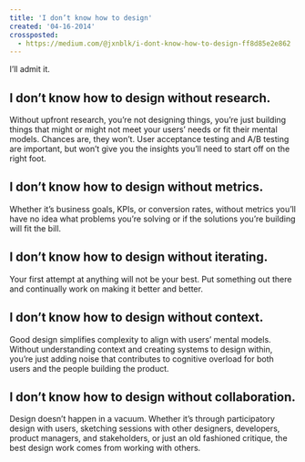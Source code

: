 ```yaml
---
title: 'I don’t know how to design'
created: '04-16-2014'
crossposted:
  - https://medium.com/@jxnblk/i-dont-know-how-to-design-ff8d85e2e862
---
```


I’ll admit it.

## I don’t know how to design without research.
Without upfront research, you’re not designing things, you’re just building things that might or might not meet your users’ needs or fit their mental models. Chances are, they won’t. User acceptance testing and A/B testing are important, but won’t give you the insights you’ll need to start off on the right foot.

## I don’t know how to design without metrics.
Whether it’s business goals, KPIs, or conversion rates, without metrics you’ll have no idea what problems you’re solving or if the solutions you’re building will fit the bill.

## I don’t know how to design without iterating.
Your first attempt at anything will not be your best. Put something out there and continually work on making it better and better.

## I don’t know how to design without context.
Good design simplifies complexity to align with users’ mental models. Without understanding context and creating systems to design within, you’re just adding noise that contributes to cognitive overload for both users and the people building the product.

## I don’t know how to design without collaboration.
Design doesn’t happen in a vacuum. Whether it’s through participatory design with users, sketching sessions with other designers, developers, product managers, and stakeholders, or just an old fashioned critique, the best design work comes from working with others.
